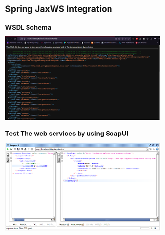 # Spring JaxWS Integration

## WSDL Schema

![WSDL Schema](./ressources/wsdl.png)

## Test The web services by using SoapUI

![Test The web services by using SoapUI](./ressources/requestResponse.png)